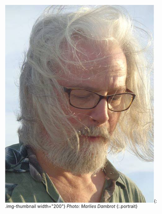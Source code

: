 <!-- The home page's portrait photo, displayed underneath the heading with a small citation. -->

![photo of Dana](/assets/portrait.jpg){: .img-thumbnail width="200"}
<cite>Photo: Marlies Dambrot</cite>
{:.portrait}
